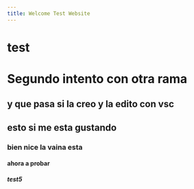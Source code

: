 ```yaml
---
title: Welcome Test Website
---
```

<h1>test</h1>
<h1>Segundo intento con otra rama</h1>
<h2> y que pasa si la creo y la edito con vsc  </h2>
<h2> esto si me esta gustando </h2>
<h3> bien nice la vaina esta </h3>
<h4> ahora a probar </h4>
<h5> test5 </h5>
